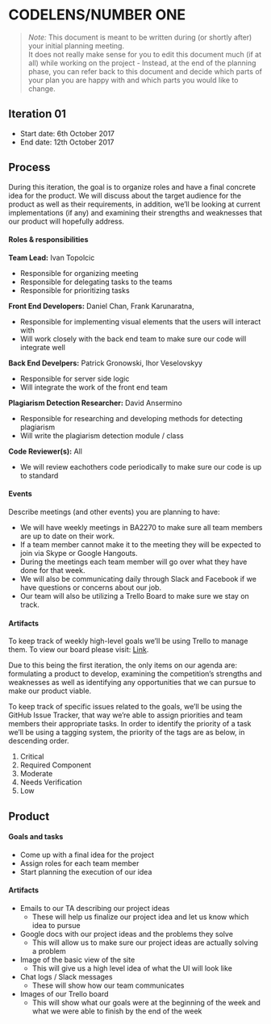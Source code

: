 # CODELENS/NUMBER ONE

 > _Note:_ This document is meant to be written during (or shortly after) your initial planning meeting.     
 > It does not really make sense for you to edit this document much (if at all) while working on the project - Instead, at the end of the planning phase, you can refer back to this document and decide which parts of your plan you are happy with and which parts you would like to change.


## Iteration 01

 * Start date: 6th October 2017
 * End date: 12th October 2017

## Process
During this iteration, the goal is to organize roles and have a final concrete idea for the product. We will discuss about the target audience for the product as well as their requirements, in addition, we’ll be looking at current implementations (if any) and examining their strengths and weaknesses that our product will hopefully address.

#### Roles & responsibilities

**Team Lead:** Ivan Topolcic
 * Responsible for organizing meeting
 * Responsible for delegating tasks to the teams
 * Responsible for prioritizing tasks

**Front End Developers:** Daniel Chan, Frank Karunaratna,
 * Responsible for implementing visual elements that the users will interact with
 * Will work closely with the back end team to make sure our code will integrate well

**Back End Develpers:** Patrick Gronowski, Ihor Veselovskyy
 * Responsible for server side logic
 * Will integrate the work of the front end team
 
**Plagiarism Detection Researcher:** David Ansermino
 * Responsible for researching and developing methods for detecting plagiarism
 * Will write the plagiarism detection module / class
 
**Code Reviewer(s):** All
 * We will review eachothers code periodically to make sure our code is up to standard

#### Events

Describe meetings (and other events) you are planning to have:
 * We will have weekly meetings in BA2270 to make sure all team members are up to date on their work.
 * If a team member cannot make it to the meeting they will be expected to join via Skype or Google Hangouts.
 * During the meetings each team member will go over what they have done for that week.
 * We will also be communicating daily through Slack and Facebook if we have questions or concerns about our job.
 * Our team will also be utilizing a Trello Board to make sure we stay on track.

#### Artifacts

To keep track of weekly high-level goals we’ll be using Trello to manage them. To view our board please visit: [Link](https://trello.com/b/h5mS5J5d/csc301-team-01). 

Due to this being the first iteration, the only items on our agenda are: formulating a product to develop, examining the competition’s strengths and weaknesses as well as identifying any opportunities that we can pursue to make our product viable.

To keep track of specific issues related to the goals, we’ll be using the GitHub Issue Tracker, that way we’re able to assign priorities and team members their appropriate tasks. In order to identify the priority of a task we’ll be using a tagging system, the priority of the tags are as below, in descending order.
1. Critical
2. Required Component
3. Moderate
4. Needs Verification
5. Low



## Product

#### Goals and tasks

 * Come up with a final idea for the project
 *	Assign roles for each team member
 *	Start planning the execution of our idea


#### Artifacts

 * Emails to our TA describing our project ideas
   * These will help us finalize our project idea and let us know which idea to pursue
 * Google docs with our project ideas and the problems they solve
   * This will allow us to make sure our project ideas are actually solving a problem
 * Image of the basic view of the site
   * This will give us a high level idea of what the UI will look like
 * Chat logs / Slack messages
   * These will show how our team communicates 
 * Images of our Trello board
   * This will show what our goals were at the beginning of the week and what we were able to finish by the end of the week

